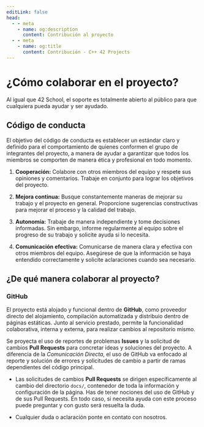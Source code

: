 ```yaml
---
editLink: false
head:
  - - meta
    - name: og:description
      content: Contribución al proyecto
  - - meta
    - name: og:title
      content: Contribución - C++ 42 Projects
---
```


# ¿Cómo colaborar en el proyecto?

Al igual que 42 School, el soporte es totalmente abierto al público para que cualquiera pueda ayudar y ser ayudado.

## Código de conducta

El objetivo del código de conducta es establecer un estándar claro y definido para el comportamiento de quienes conformen el grupo de integrantes del proyecto, a manera de ayudar a garantizar que todos los miembros se comporten de manera ética y profesional en todo momento.

1. **Cooperación:** Colabore con otros miembros del equipo y respete sus opiniones y comentarios. Trabaje en conjunto para lograr los objetivos del proyecto.

2. **Mejora continua:** Busque constantemente maneras de mejorar su trabajo y el proyecto en general. Proporcione sugerencias constructivas para mejorar el proceso y la calidad del trabajo.

3. **Autonomía:** Trabaje de manera independiente y tome decisiones informadas. Sin embargo, informe regularmente al equipo sobre el progreso de su trabajo y solicite ayuda si lo necesita.

4. **Comunicación efectiva:** Comunicarse de manera clara y efectiva con otros miembros del equipo. Asegúrese de que la información se haya entendido correctamente y solicite aclaraciones cuando sea necesario.

## ¿De qué manera colaborar al proyecto?

### GitHub
El proyecto está alojado y funcional dentro de **GitHub**, como proveedor directo del alojamiento, compilación automatizada y distribuio dentro de páginas estáticas. Junto al servicio prestado, permite la funcionalidad colaborativa, interna y externa, para realizar cambios al repositorio mismo.

Se proyecta el uso de reportes de problemas **Issues** y la solicitud de cambios **Pull Requests** para concretar ideas y soluciones del proyecto. A diferencia de la *Comunicación Directa*, el uso de GitHub va enfocado al reporte y solución de errores y solicitudes de cambio a partir de ramas dependientes del código principal.

+ Las solicitudes de cambios **Pull Requests** se dirigen específicamente al cambio del directorio `docs/`, contenedor de toda la información y configuración de la página. Has de tener nociones del uso de GitHub y de sus Pull Requests. En todo caso, si necesita ayuda con este proceso puede preguntar y con gusto será resuelta la duda.

+ Cualquier duda o aclaración ponte en contato con nosotros.
